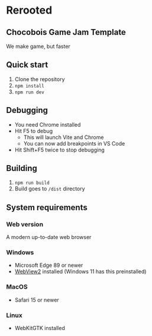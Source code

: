 # Rerooted
## Chocobois Game Jam Template

We make game, but faster

## Quick start

1. Clone the repository
2. `npm install`
3. `npm run dev`

## Debugging

* You need Chrome installed
* Hit F5 to debug
    * This will launch Vite and Chrome
    * You can now add breakpoints in VS Code
* Hit Shift+F5 twice to stop debugging

## Building

1. `npm run build`
2. Build goes to `/dist` directory

## System requirements
### Web version
A modern up-to-date web browser

### Windows
* Microsoft Edge 89 or newer
* [WebView2](https://go.microsoft.com/fwlink/p/?LinkId=2124703) installed (Windows 11 has this preinstalled)

### MacOS
* Safari 15 or newer

### Linux
* WebKitGTK installed